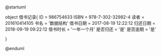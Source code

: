 @startuml

object 借书记录{
    ID = 986754633
    ISBN = 978-7-302-32982-4
    读者 = 201610414105
    书名 = '数据结构'
    借书日期 = 2017-08-19 12:22:12
    归还日期 = 2018-09-19 09:22:12
    借书时长 = '一年一个月'
    是否归还 = '是'
    是否逾期 = '是'

 }

@enduml